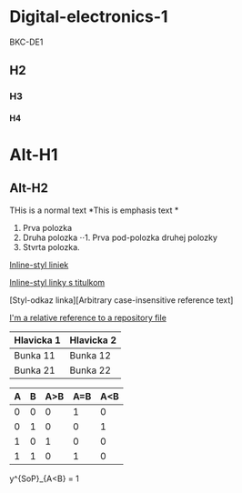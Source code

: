 # Digital-electronics-1
BKC-DE1

## H2
### H3
#### H4

Alt-H1
======

Alt-H2
------

THis is a normal text 
*This is emphasis text *

1. Prva polozka
2. Druha polozka
⋅⋅1. Prva pod-polozka druhej polozky
4. Stvrta polozka.

[Inline-styl liniek](https://www.google.com)

[Inline-styl linky s titulkom](https://www.google.com "Google Webstranka")

[Styl-odkaz linka][Arbitrary case-insensitive reference text]

[I'm a relative reference to a repository file](../blob/master/LICENSE)


Hlavicka 1 | Hlavicka 2
------------ | -------------
Bunka 11 | Bunka 12
Bunka 21 | Bunka 22


A | B | A>B |	A=B | A<B
---|---|---|---|---
0 |	0 |	0 |	1 |	0
0 |	1 | 0 | 0 | 1 			
1 |	0 | 1 |	0	| 0	
1 |	1 | 0 | 1 |	0	


y^{SoP}_{A<B} = 1
